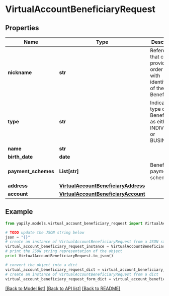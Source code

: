 # VirtualAccountBeneficiaryRequest


## Properties
Name | Type | Description | Notes
------------ | ------------- | ------------- | -------------
**nickname** | **str** | Reference that can be provided in order to help with identification of the Beneficiary | 
**type** | **str** | Indicates the type of Beneficiary as either an INDIVIDUAL or BUSINESS | 
**name** | **str** |  | 
**birth_date** | **date** |  | [optional] 
**payment_schemes** | **List[str]** | Beneficiary payment schemes | 
**address** | [**VirtualAccountBeneficiaryAddress**](VirtualAccountBeneficiaryAddress.md) |  | 
**account** | [**VirtualAccountBeneficiaryAccount**](VirtualAccountBeneficiaryAccount.md) |  | 

## Example

```python
from yapily.models.virtual_account_beneficiary_request import VirtualAccountBeneficiaryRequest

# TODO update the JSON string below
json = "{}"
# create an instance of VirtualAccountBeneficiaryRequest from a JSON string
virtual_account_beneficiary_request_instance = VirtualAccountBeneficiaryRequest.from_json(json)
# print the JSON string representation of the object
print VirtualAccountBeneficiaryRequest.to_json()

# convert the object into a dict
virtual_account_beneficiary_request_dict = virtual_account_beneficiary_request_instance.to_dict()
# create an instance of VirtualAccountBeneficiaryRequest from a dict
virtual_account_beneficiary_request_form_dict = virtual_account_beneficiary_request.from_dict(virtual_account_beneficiary_request_dict)
```
[[Back to Model list]](../README.md#documentation-for-models) [[Back to API list]](../README.md#documentation-for-api-endpoints) [[Back to README]](../README.md)


